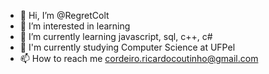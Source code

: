 - 👋 Hi, I’m @RegretColt
- 👀 I’m interested in learning
- 🌱 I’m currently learning javascript, sql, c++, c#
- 🔭 I'm currently studying Computer Science at UFPel
- 📫 How to reach me cordeiro.ricardocoutinho@gmail.com

<!---
RegretColt/RegretColt is a ✨ special ✨ repository because its `README.md` (this file) appears on your GitHub profile.
You can click the Preview link to take a look at your changes.
--->
